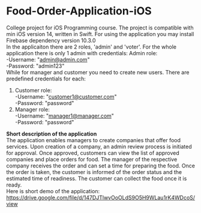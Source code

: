 # Food-Order-Application-iOS
College project for iOS Programming course. The project is compatible with min iOS version 14, written in Swift. For using the application you may install Firebase dependency version 10.3.0<br>
In the applicaiton there are 2 roles, 'admin' and 'voter'. For the whole application there is only 1 admin with credentials: Admin role: <br>
-Username: "admin@admin.com"<br>
-Password: "admin123"<br>
While for manager and customer you need to create new users. There are predefined credentials for each:<br>
1. Customer role:<br>
  -Username: "customer1@customer.com"<br>
  -Password: "password"<br>
2. Manager role:<br>
  -Username: "manager1@manager.com"<br>
  -Password: "password"<br>
  

<b>Short description of the application</b><br>
The application enables managers to create companies that offer food services. Upon creation of a company, an admin review process is initiated for approval. Once approved, customers can view the list of approved companies and place orders for food. The manager of the respective company receives the order and can set a time for preparing the food. Once the order is taken, the customer is informed of the order status and the estimated time of readiness. The customer can collect the food once it is ready. <br>
Here is short demo of the application:
https://drive.google.com/file/d/147DJTlwvOoOLdS9O5H9WLau1rK4WDcoS/view
